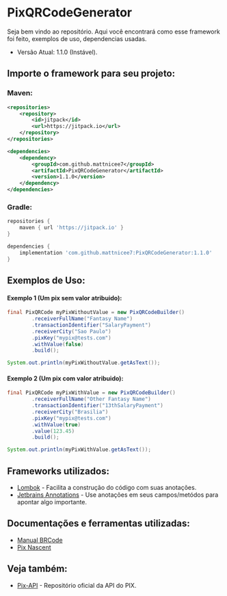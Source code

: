# PixQRCodeGenerator

Seja bem vindo ao repositório. Aqui você encontrará como esse framework foi feito, exemplos de uso, dependencias usadas.

* Versão Atual: 1.1.0 (Instável).

## Importe o framework para seu projeto:

### Maven:

```xml
<repositories>
    <repository>
        <id>jitpack</id>
        <url>https://jitpack.io</url>
    </repository>
</repositories>

<dependencies>
    <dependency>
        <groupId>com.github.mattnicee7</groupId>
        <artifactId>PixQRCodeGenerator</artifactId>
        <version>1.1.0</version>
    </dependency>
</dependencies>
```

### Gradle:
```gradle
repositories {
    maven { url 'https://jitpack.io' }
}

dependencies {
    implementation 'com.github.mattnicee7:PixQRCodeGenerator:1.1.0'
}
```

## Exemplos de Uso:

#### Exemplo 1 (Um pix sem valor atribuido):

```java
final PixQRCode myPixWithoutValue = new PixQRCodeBuilder()
        .receiverFullName("Fantasy Name")
        .transactionIdentifier("SalaryPayment")
        .receiverCity("Sao Paulo")
        .pixKey("mypix@tests.com")
        .withValue(false)
        .build();

System.out.println(myPixWithoutValue.getAsText());
```

#### Exemplo 2 (Um pix com valor atribuido):

```java
final PixQRCode myPixWithValue = new PixQRCodeBuilder()
        .receiverFullName("Other Fantasy Name")
        .transactionIdentifier("13thSalaryPayment")
        .receiverCity("Brasilia")
        .pixKey("mypix@tests.com")
        .withValue(true)
        .value(123.45)
        .build();

System.out.println(myPixWithValue.getAsText());
```

## Frameworks utilizados:

* [Lombok](https://projectlombok.org/) - Facilita a construção do código com suas anotações.
* [Jetbrains Annotations](https://www.jetbrains.com/help/idea/annotating-source-code.html) - Use anotações em seus campos/metódos para apontar algo importante.

## Documentações e ferramentas utilizadas:

* [Manual BRCode](https://www.bcb.gov.br/content/estabilidadefinanceira/spb_docs/ManualBRCode.pdf)
* [Pix Nascent](https://github.com/NascentSecureTech/pix-qrcode-utils) 

## Veja também:

* [Pix-API](https://github.com/bacen/pix-api) - Repositório oficial da API do PIX.